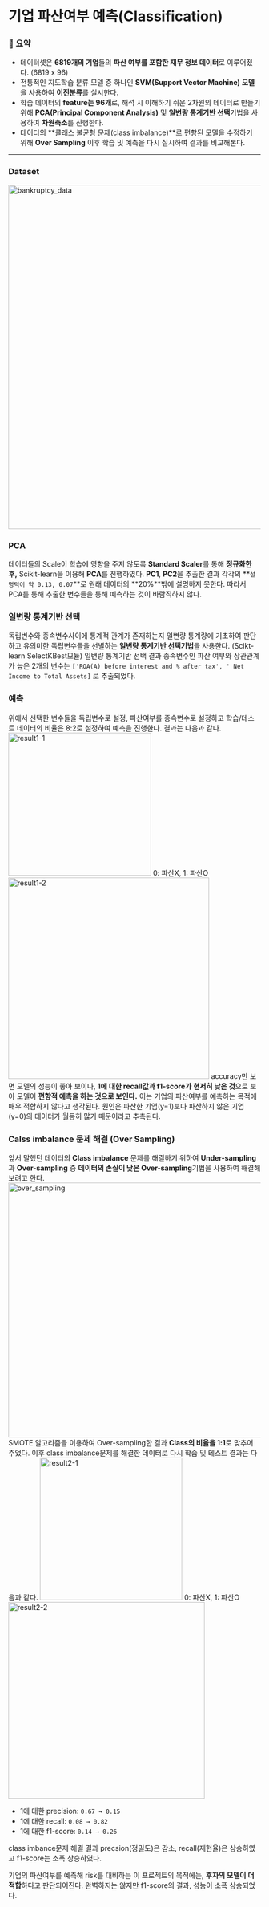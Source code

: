 # 기업 파산여부 예측(Classification)
### 📖 요약

- 데이터셋은 **6819개의 기업**들의 **파산 여부를 포함한 재무 정보 데이터**로 이루어졌다. (6819 x 96)
- 전통적인 지도학습 분류 모델 중 하나인 **SVM(Support Vector Machine) 모델**을 사용하여 **이진분류**를 실시한다.
- 학습 데이터의 **feature는 96개**로, 해석 시 이해하기 쉬운 2차원의 데이터로 만들기 위해 **PCA(Principal Component Analysis)** 및 **일변량 통계기반 선택**기법을 사용하여 **차원축소**를 진행한다.
- 데이터의 **클래스 불균형 문제(class imbalance)**로 편향된 모델을 수정하기 위해 **Over Sampling**  이후 학습 및 예측을 다시 실시하여 결과를 비교해본다.

---

### Dataset

<img width="686" alt="bankruptcy_data" src="https://github.com/HaseongJung/Bankrunptcy_Classification/assets/107913513/da3b1752-9112-4acb-bc7a-51cad6e50fe6">
<br>

### PCA

데이터들의 Scale이 학습에 영향을 주지 않도록 **Standard Scaler**를 통해 **정규화한 후,** Scikit-learn을 이용해  **PCA**를 진행하였다.
**PC1**, **PC2**을 추출한 결과 각각의 **`설명력이 약 0.13, 0.07`**로 원래 데이터의 **20%**밖에 설명하지 못한다.
따라서 PCA를 통해 추출한 변수들을 통해 예측하는 것이 바람직하지 않다.
<br>

### 일변량 통계기반 선택

독립변수와 종속변수사이에 통계적 관계가 존재하는지 일변량 통계량에 기초하여 판단하고 유의미한 독립변수들을 선별하는 **일변량 통계기반 선택기법**을 사용한다. (Scikt-learn SelectKBest모듈)
일변량 통계기반 선택 결과 종속변수인 파산 여부와 상관관계가 높은 2개의 변수는 `['ROA(A) before interest and % after tax', ' Net Income to Total Assets]` 로 추출되었다.
<br>

### 예측

위에서 선택한 변수들을 독립변수로 설정, 파산여부를 종속변수로 설정하고 학습/테스트 데이터의 비율은 8:2로 설정하여 예측을 진행한다.
결과는 다음과 같다.
<img width="285" alt="result1-1" src="https://github.com/HaseongJung/Bankrunptcy_Classification/assets/107913513/0bd0cacb-f9ad-4887-ba52-98fe005abc67">
0: 파산X, 1: 파산O
<img width="401" alt="result1-2" src="https://github.com/HaseongJung/Bankrunptcy_Classification/assets/107913513/f22dda9e-cbaf-43cf-92a9-017fb62a652c">
accuracy만 보면 모델의 성능이 좋아 보이나, **1에 대한 recall값과 f1-score가 현저히 낮은 것**으로 보아 모델이 **편향적 예측을 하는 것으로 보인다.**
이는 기업의 파산여부를 예측하는 목적에 매우 적합하지 않다고 생각된다.
원인은 파산한 기업(y=1)보다 파산하지 않은 기업(y=0)의 데이터가 월등히 많기 때문이라고 추측된다.

### Calss imbalance 문제 해결 (Over Sampling)

앞서 말했던 데이터의 **Class imbalance** 문제를 해결하기 위하여 **Under-sampling**과 **Over-sampling** 중 **데이터의 손실이 낮은 Over-sampling**기법을 사용하여 해결해보려고 한다. 
<img width="508" alt="over_sampling" src="https://github.com/HaseongJung/Bankrunptcy_Classification/assets/107913513/5d8951d4-836f-422c-ae88-2a67e1f37c81">
SMOTE 알고리즘을 이용하여 Over-sampling한 결과 **Class의 비율을 1:1**로 맞추어 주었다.
이후 class imbalance문제를 해결한 데이터로 다시 학습 및 테스트 결과는 다음과 같다.
<img width="284" alt="result2-1" src="https://github.com/HaseongJung/Bankrunptcy_Classification/assets/107913513/3c3b5cdb-64a7-417d-b3c3-623cb23b056f">
0: 파산X, 1: 파산O
<img width="392" alt="result2-2" src="https://github.com/HaseongJung/Bankrunptcy_Classification/assets/107913513/ecd7217d-251f-4fcd-a83d-aebb926c6dfb">

- 1에 대한 precision: `0.67 → 0.15`
- 1에 대한 recall: `0.08 → 0.82`
- 1에 대한 f1-score: `0.14 → 0.26`

class imbance문제 해결 결과 precsion(정밀도)은 감소, recall(재현율)은 상승하였고 f1-score는 소폭 상승하였다.

기업의 파산여부를 예측해 risk를 대비하는 이 프로젝트의 목적에는, **후자의 모델이 더 적합**하다고 판단되어진다. 완벽하지는 않지만 f1-score의 결과, 성능이 소폭 상승되었다.
